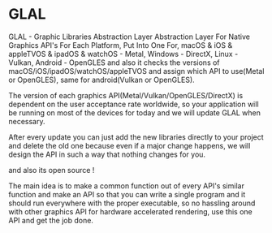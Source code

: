 # GLAL
GLAL - Graphic Libraries Abstraction Layer
Abstraction Layer For Native Graphics API's For Each Platform, Put Into One For,
macOS & iOS & appleTVOS & ipadOS & watchOS - Metal,
Windows - DirectX,
Linux - Vulkan,
Android - OpenGLES
and also it checks the versions of macOS/iOS/ipadOS/watchOS/appleTVOS and assign which API to use(Metal or OpenGLES),
same for android(Vulkan or OpenGLES).

The version of each graphics API(Metal/Vulkan/OpenGLES/DirectX) is dependent on the user acceptance rate worldwide, so your application will be running on most of the devices for today and we will update GLAL when necessary.

After every update you can just add the new libraries directly to your project and delete the old one because even if a major change happens, we will design the API in such a way that nothing changes for you.

and also its open source !


The main idea is to make a common function out of every API's similar function and make an API so that you can write a single program and it should run everywhere with the proper executable, so no hassling around with other graphics API for hardware accelerated rendering,
use this one API and get the job done.
